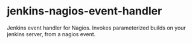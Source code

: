 # jenkins-nagios-event-handler
Jenkins event handler for Nagios. Invokes parameterized builds on your jenkins server, from a nagios event.

